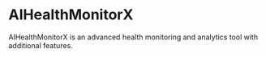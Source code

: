 # AIHealthMonitorX
AIHealthMonitorX is an advanced health monitoring and analytics tool with additional features.
